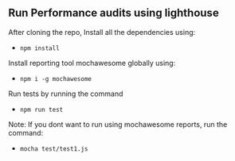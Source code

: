 Run Performance audits using lighthouse
-

After cloning the repo,
Install all the dependencies using:
- `npm install`

Install reporting tool mochawesome globally using:
- `npm i -g mochawesome`

Run tests by running the command 
- `npm run test`

Note:
If you dont want to run using mochawesome reports, run the command:
- `mocha test/test1.js`


